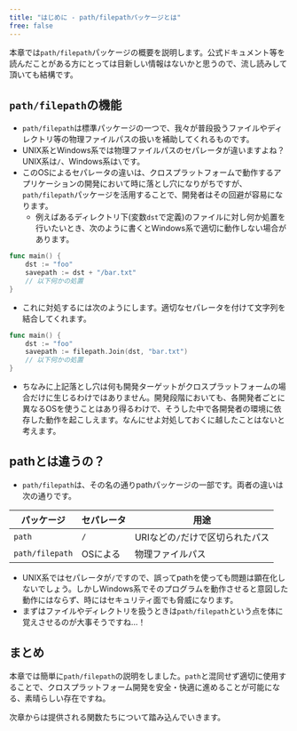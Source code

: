 ```yaml
---
title: "はじめに - path/filepathパッケージとは"
free: false
---
```


本章では`path/filepath`パッケージの概要を説明します。公式ドキュメント等を読んだことがある方にとっては目新しい情報はないかと思うので、流し読みして頂いても結構です。

## `path/filepath`の機能
- `path/filepath`は標準パッケージの一つで、我々が普段扱うファイルやディレクトリ等の物理ファイルパスの扱いを補助してくれるものです。
- UNIX系とWindows系では物理ファイルパスのセパレータが違いますよね？UNIX系は`/`、Windows系は`\`です。
- このOSによるセパレータの違いは、クロスプラットフォームで動作するアプリケーションの開発において時に落とし穴になりがちですが、`path/filepath`パッケージを活用することで、開発者はその回避が容易になります。
  - 例えばあるディレクトリ下(変数`dst`で定義)のファイルに対し何か処置を行いたいとき、次のように書くとWindows系で適切に動作しない場合があります。

```go
func main() {
    dst := "foo"
    savepath := dst + "/bar.txt"
    // 以下何かの処置
}
```

  - これに対処するには次のようにします。適切なセパレータを付けて文字列を結合してくれます。

```go
func main() {
    dst := "foo"
    savepath := filepath.Join(dst, "bar.txt")
    // 以下何かの処置
}
```

- ちなみに上記落とし穴は何も開発ターゲットがクロスプラットフォームの場合だけに生じるわけではありません。開発段階においても、各開発者ごとに異なるOSを使うことはあり得るわけで、そうした中で各開発者の環境に依存した動作を起こしえます。なんにせよ対処しておくに越したことはないと考えます。

## pathとは違うの？
- `path/filepath`は、その名の通りpathパッケージの一部です。両者の違いは次の通りです。

| パッケージ | セパレータ | 用途 |
| --- | --- | --- |
| `path` | `/` | URIなどの`/`だけで区切られたパス |
| `path/filepath` | OSによる | 物理ファイルパス |

- UNIX系ではセパレータが`/`ですので、誤ってpathを使っても問題は顕在化しないでしょう。しかしWindows系でそのプログラムを動作させると意図した動作にはならず、時にはセキュリティ面でも脅威になります。
- まずはファイルやディレクトリを扱うときは`path/filepath`という点を体に覚えさせるのが大事そうですね…！

## まとめ
本章では簡単に`path/filepath`の説明をしました。`path`と混同せず適切に使用することで、クロスプラットフォーム開発を安全・快適に進めることが可能になる、素晴らしい存在ですね。

次章からは提供される関数たちについて踏み込んでいきます。